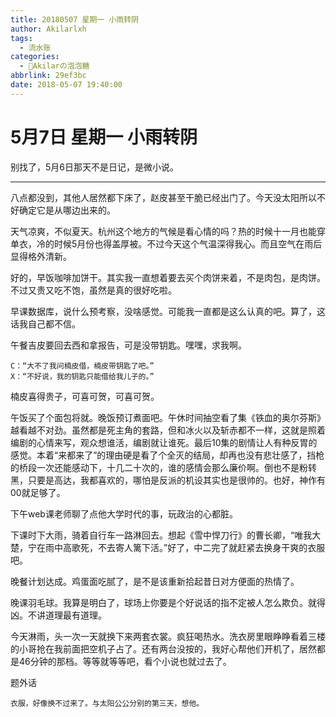 ```yaml
---
title: 20180507 星期一 小雨转阴
author: Akilarlxh
tags:
  - 流水账
categories:
  - 🍬Akilarの泡泡糖
abbrlink: 29ef3bc
date: 2018-05-07 19:40:00
---
```

# 5月7日 星期一 小雨转阴

别找了，5月6日那天不是日记，是微小说。

---
八点都没到，其他人居然都下床了，赵皮甚至干脆已经出门了。今天没太阳所以不好确定它是从哪边出来的。

天气凉爽，不似夏天。杭州这个地方的气候是看心情的吗？热的时候十一月也能穿单衣，冷的时候5月份也得盖厚被。不过今天这个气温深得我心。而且空气在雨后显得格外清新。

好的，早饭咖啡加饼干。其实我一直想着要去买个肉饼来着，不是肉包，是肉饼。不过又贵又吃不饱，虽然是真的很好吃啦。

早课数据库，说什么预考察，没啥感觉。可能我一直都是这么认真的吧。算了，这话我自己都不信。

午餐吉皮要回去西和拿报告，可是没带钥匙。嘿嘿，求我啊。
```
C：“大不了我问楠皮借，楠皮带钥匙了吧。”
X：“不好说，我的钥匙只能借给我儿子的。”
```
楠皮喜得贵子，可喜可贺，可喜可贺。

午饭买了个面包将就。晚饭预订煮面吧。午休时间抽空看了集《铁血的奥尔芬斯》 越看越不对劲。虽然都是死主角的套路，但和冰火以及斩赤都不一样，这就是照着编剧的心情来写，观众想谁活，编剧就让谁死。最后10集的剧情让人有种反胃的感觉。本着“来都来了”的理由硬是看了个全灭的结局，却再也没有悲壮感了，挡枪的桥段一次还能感动下，十几二十次的，谁的感情会那么廉价啊。倒也不是粉转黑，只要是高达，我都喜欢的，哪怕是反派的机设其实也是很帅的。也好，神作有00就足够了。

下午web课老师聊了点他大学时代的事，玩政治的心都脏。

下课时下大雨，骑着自行车一路淋回去。想起《雪中悍刀行》的曹长卿，“唯我大楚，宁在雨中高歌死，不去寄人篱下活。”好了，中二完了就赶紧去换身干爽的衣服吧。

晚餐计划达成。鸡蛋面吃腻了，是不是该重新拾起昔日对方便面的热情了。

晚课羽毛球。我算是明白了，球场上你要是个好说话的指不定被人怎么欺负。就得凶。不讲道理最有道理。

今天淋雨，头一次一天就换下来两套衣裳。疯狂喝热水。洗衣房里眼睁睁看着三楼的小哥抢在我前面把空机子占了。还有两台没按的，我好心帮他们开机了，居然都是46分钟的那档。等等就等等吧，看个小说也就过去了。

题外话
```
衣服，好像换不过来了。与太阳公公分别的第三天，想他。
```